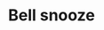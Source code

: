 ---
title: Bell snooze
tags: ["bell", "snooze", "delay", "temporarily silence", "mute", "notification"]
icon: bell-snooze
svg: '<svg xmlns="http://www.w3.org/2000/svg" width="24" height="24" fill="none" viewBox="0 0 24 24" stroke-width="1.5" stroke-linecap="round" stroke-linejoin="round" stroke="currentColor"><path d="M18.831 10.256c0-3.701-2.46-7.256-6.813-7.256s-6.813 3.555-6.813 7.256c0 1.502-.988 2.654-1.818 3.859-3.73 5.971 20.807 5.703 17.262 0-.83-1.205-1.818-2.357-1.818-3.859"/><path d="M8.643 18.368C9.272 19.92 10.07 21 12 21c1.929 0 2.728-1.08 3.357-2.632M10.75 8h2.5l-2.5 4h2.5"/></svg>'
---